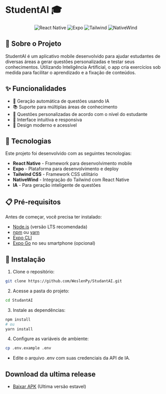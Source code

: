 # StudentAI 🎓

<p align="center">
  <img src="https://img.shields.io/badge/React%20Native-20232A?style=for-the-badge&logo=react&logoColor=61DAFB" alt="React Native">
  <img src="https://img.shields.io/badge/Expo-000020?style=for-the-badge&logo=expo&logoColor=white" alt="Expo">
  <img src="https://img.shields.io/badge/Tailwind%20CSS-38B2AC?style=for-the-badge&logo=tailwind-css&logoColor=white" alt="Tailwind">
  <img src="https://img.shields.io/badge/NativeWind-000000?style=for-the-badge&logo=tailwindcss&logoColor=white" alt="NativeWind">
</p>

## 📖 Sobre o Projeto

StudentAI é um aplicativo mobile desenvolvido para ajudar estudantes de diversas áreas a gerar questões personalizadas e testar seus conhecimentos. Utilizando Inteligência Artificial, o app cria exercícios sob medida para facilitar o aprendizado e a fixação de conteúdos.

## ✨ Funcionalidades

- 🤖 Geração automática de questões usando IA
- 📚 Suporte para múltiplas áreas de conhecimento
- 🎯 Questões personalizadas de acordo com o nível do estudante
- 📱 Interface intuitiva e responsiva
- 🌙 Design moderno e acessível

## 🚀 Tecnologias

Este projeto foi desenvolvido com as seguintes tecnologias:

- **React Native** - Framework para desenvolvimento mobile
- **Expo** - Plataforma para desenvolvimento e deploy
- **Tailwind CSS** - Framework CSS utilitário
- **NativeWind** - Integração do Tailwind com React Native
- **IA** - Para geração inteligente de questões

## 📋 Pré-requisitos

Antes de começar, você precisa ter instalado:

- [Node.js](https://nodejs.org/) (versão LTS recomendada)
- [npm](https://www.npmjs.com/) ou [yarn](https://yarnpkg.com/)
- [Expo CLI](https://docs.expo.dev/get-started/installation/)
- [Expo Go](https://expo.dev/client) no seu smartphone (opcional)

## 🔧 Instalação

1. Clone o repositório:
```bash
git clone https://github.com/WeslenPy/StudantAI.git
```

2. Acesse a pasta do projeto:
```bash
cd StudantAI
```

3. Instale as dependências:
```bash
npm install
# ou
yarn install
```

4. Configure as variáveis de ambiente:
```bash
cp .env.example .env
```
* Edite o arquivo .env com suas credenciais da API de IA.

## Download da ultima release
- [Baixar APK](https://github.com/WeslenPy/StudantAI/releases/download/release/app-release.apk) (Ultima versão estavel)
